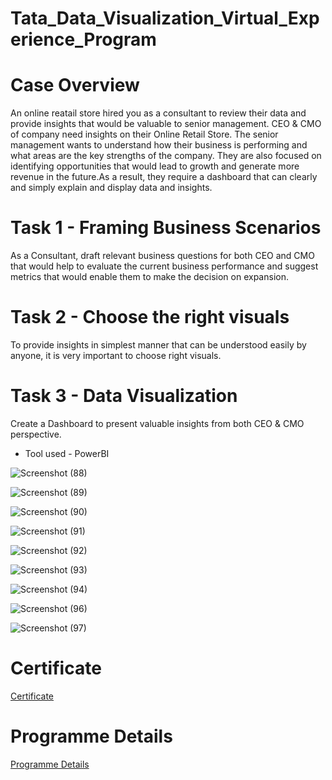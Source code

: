 # Tata_Data_Visualization_Virtual_Experience_Program

# Case Overview
An online reatail store hired you as a consultant to review their data and provide insights that would be valuable to senior management. CEO & CMO of company need insights on their Online Retail Store. The senior management wants to understand how their business is performing and what areas are the key strengths of the company. They are also focused on identifying opportunities that would lead to growth and generate more revenue in the future.As a result, they require a dashboard that can clearly and simply explain and display data and insights.

# Task 1 - Framing Business Scenarios 
As a Consultant,  draft relevant business questions for both CEO and CMO that would help to evaluate the current business performance and suggest metrics that would enable them to make the decision on expansion.

# Task 2 - Choose the right visuals
To provide insights in simplest manner that can be understood easily by anyone, it is very important to choose right visuals. 

# Task 3 - Data Visualization
Create a Dashboard to present valuable insights from both CEO & CMO perspective.
* Tool used - PowerBI

![Screenshot (88)](https://github.com/KAMNA11/Tata_Data_Visualization_Virtual_Experience_Programme/assets/136696822/1e83edd1-3430-4b10-8fbe-e4939b3718a9)

![Screenshot (89)](https://github.com/KAMNA11/Tata_Data_Visualization_Virtual_Experience_Programme/assets/136696822/264f2bae-48ef-41ab-a883-2a38c4c79207)

![Screenshot (90)](https://github.com/KAMNA11/Tata_Data_Visualization_Virtual_Experience_Programme/assets/136696822/2936d0c8-9fe2-4ef0-b302-23fcffde402b)

![Screenshot (91)](https://github.com/KAMNA11/Tata_Data_Visualization_Virtual_Experience_Programme/assets/136696822/ef4c61b5-6e4b-4bc7-b041-8bc4770b9a59)

![Screenshot (92)](https://github.com/KAMNA11/Tata_Data_Visualization_Virtual_Experience_Programme/assets/136696822/d7f50866-482c-4f5c-b40c-6b33bbdb7361)

![Screenshot (93)](https://github.com/KAMNA11/Tata_Data_Visualization_Virtual_Experience_Programme/assets/136696822/d7ff1ec5-7948-4887-bfa9-24c3ccfcd54c)

![Screenshot (94)](https://github.com/KAMNA11/Tata_Data_Visualization_Virtual_Experience_Programme/assets/136696822/bfabdbd6-9d94-4183-a17c-9248f50767fc)

![Screenshot (96)](https://github.com/KAMNA11/Tata_Data_Visualization_Virtual_Experience_Programme/assets/136696822/94ed69c3-aba6-4675-b681-72193a697dd0)

![Screenshot (97)](https://github.com/KAMNA11/Tata_Data_Visualization_Virtual_Experience_Programme/assets/136696822/1790e22e-dbb5-469e-b635-2905afb7cacb)


# Certificate

[Certificate](https://github.com/KAMNA11/Tata_Data_Visualization_Virtual_Experience_Programme/blob/main/Certificate.pdf)

# Programme Details

[Programme Details](https://www.theforage.com/virtual-internships/prototype/MyXvBcppsW2FkNYCX/Data-Visualisation-Empowering-Business-with-Effective-Insights)
